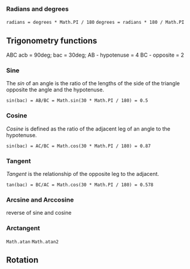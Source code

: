 ### Radians and degrees

`radians = degrees * Math.PI / 180`
`degrees = radians * 180 / Math.PI`


## Trigonometry functions
ABC
acb = 90deg;
bac = 30deg;
AB - hypotenuse = 4
BC - opposite = 2

### Sine
The *sin* of an angle is the ratio of the lengths of the side of the triangle opposite the angle and the hypotenuse.
```
sin(bac) = AB/BC = Math.sin(30 * Math.PI / 180) = 0.5
```

### Cosine
*Cosine* is defined as the ratio of the adjacent leg of an angle to the hypotenuse.
```
sin(bac) = AC/BC = Math.cos(30 * Math.PI / 180) = 0.87
```

### Tangent
*Tangent* is the relationship of the opposite leg to the adjacent.
```
tan(bac) = BC/AC = Math.cos(30 * Math.PI / 180) = 0.578
```

### Arcsine and Arccosine
reverse of sine and cosine


### Arctangent
`Math.atan`
`Math.atan2`


## Rotation